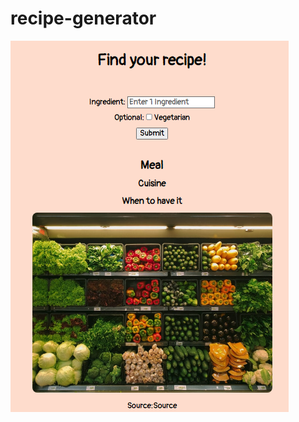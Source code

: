 # recipe-generator
![alt text](https://github.com/astraughn5/recipe-generator/blob/main/images/recipe_generator_thumbnail.png)

